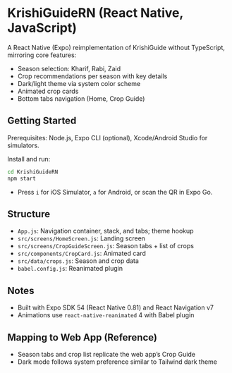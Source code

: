 # KrishiGuideRN (React Native, JavaScript)

A React Native (Expo) reimplementation of KrishiGuide without TypeScript, mirroring core features:

- Season selection: Kharif, Rabi, Zaid
- Crop recommendations per season with key details
- Dark/light theme via system color scheme
- Animated crop cards
- Bottom tabs navigation (Home, Crop Guide)

## Getting Started

Prerequisites: Node.js, Expo CLI (optional), Xcode/Android Studio for simulators.

Install and run:

```bash
cd KrishiGuideRN
npm start
```

- Press `i` for iOS Simulator, `a` for Android, or scan the QR in Expo Go.

## Structure

- `App.js`: Navigation container, stack, and tabs; theme hookup
- `src/screens/HomeScreen.js`: Landing screen
- `src/screens/CropGuideScreen.js`: Season tabs + list of crops
- `src/components/CropCard.js`: Animated card
- `src/data/crops.js`: Season and crop data
- `babel.config.js`: Reanimated plugin

## Notes

- Built with Expo SDK 54 (React Native 0.81) and React Navigation v7
- Animations use `react-native-reanimated` 4 with Babel plugin

## Mapping to Web App (Reference)

- Season tabs and crop list replicate the web app’s Crop Guide
- Dark mode follows system preference similar to Tailwind dark theme

